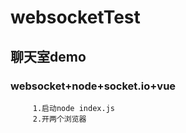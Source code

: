 # websocketTest

## 聊天室demo

### websocket+node+socket.io+vue
         1.启动node index.js
         2.开两个浏览器
